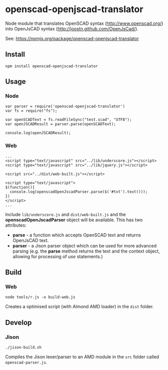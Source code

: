 # openscad-openjscad-translator

Node module that translates OpenSCAD syntax (http://www.openscad.org/) into OpenJsCAD syntax (http://joostn.github.com/OpenJsCad/).

See: https://npmjs.org/package/openscad-openjscad-translator

## Install

	npm install openscad-openjscad-translator

## Usage

### Node

    var parser = require('openscad-openjscad-translator')
    var fs = require("fs");
    
    var openSCADText = fs.readFileSync("test.scad", "UTF8");
    var openJSCADResult = parser.parse(openSCADText);
    
    console.log(openJSCADResult);

### Web

    ...
    <script type="text/javascript" src="../lib/underscore.js"></script>
    <script type="text/javascript" src="../lib/jquery.js"></script>

    <script src="../dist/web-built.js"></script>

    <script type="text/javascript">
    $(function(){
      console.log(openscadOpenJscadParser.parse($('#txt').text()));
    })
    </script>
    ...

Include ```lib/underscore.js``` and ```dist/web-built.js``` and the **openscadOpenJscadParser** object will be available.  This has two attributes:
* **parse** - a function which accepts OpenSCAD text and returns OpenJsCAD text.
* **parser** - a Jison parser object which can be used for more advanced parsing (e.g. the **parse** method returns the text and the context object, allowing for processing of *use* statements.)

## Build

### Web

    node tools/r.js -o build-web.js

Creates a optimised script (with Almond AMD loader) in the ```dist``` folder.


## Develop

### Jison

    ./jison-build.sh

Compiles the Jison lexer/parser to an AMD module in the ```src``` folder called ```openscad-parser.js```.